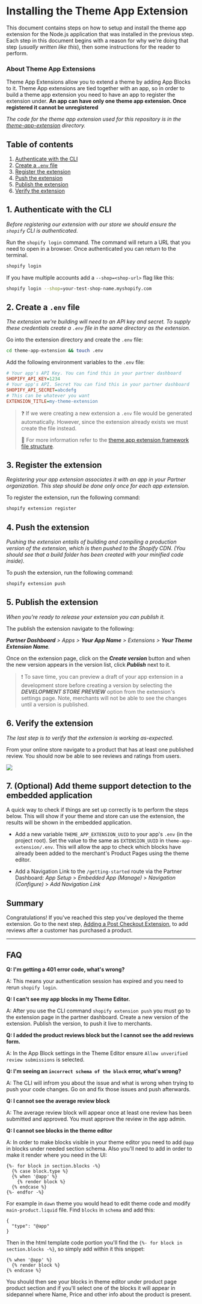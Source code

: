 # Installing the Theme App Extension

This document contains steps on how to setup and install the theme app extension for the Node.js application that was installed in the previous step. Each step in this document begins with a reason for why we're doing that step (_usually written like this_), then some instructions for the reader to perform.

### About Theme App Extensions

Theme App Extensions allow you to extend a theme by adding App Blocks to it. Theme App extensions are tied together with an app, so in order to build a theme app extension you need to have an app to register the extension under. **An app can have only one theme app extension. Once registered it cannot be unregistered**

_The code for the theme app extension used for this repository is in the [theme-app-extension](/theme-app-extension) directory._

## Table of contents

1. [Authenticate with the CLI](#1-authenticate-with-the-cli)
1. [Create a `.env` file](#2-create-env-file)
1. [Register the extension](#3-register-the-extension)
1. [Push the extension](#4-push-the-extension)
1. [Publish the extension](#5-publish-the-extension)
1. [Verify the extension](#6-verify-the-extension)

## 1. Authenticate with the CLI

_Before registering our extension with our store we should ensure the `shopify` CLI is authenticated._

Run the `shopify login` command. The command will return a URL that you need to open in a browser. Once authenticated you can return to the terminal.

```bash
shopify login
```

If you have multiple accounts add a `--shop=<shop-url>` flag like this:

```bash
shopify login --shop=your-test-shop-name.myshopify.com
```

## 2. Create a `.env` file

_The extension we're building will need to an API key and secret. To supply these credentials create a `.env` file in the same directory as the extension._

Go into the extension directory and create the `.env` file:

```bash
cd theme-app-extension && touch .env
```

Add the following environment variables to the `.env` file:

```ini
# Your app's API Key. You can find this in your partner dashboard
SHOPIFY_API_KEY=1234
# Your app's API. Secret You can find this in your partner dashboard
SHOPIFY_API_SECRET=abcdefg
# This can be whatever you want
EXTENSION_TITLE=my-theme-extension
```

> :question: If we were creating a new extension a `.env` file would be generated automatically. However, since the extension already exists we must create the file instead.
>
> :book: For more information refer to the [theme app extension framework file structure](https://shopify.dev/apps/online-store/theme-app-extensions/extensions-framework#file-structure).

## 3. Register the extension

_Registering your app extension associates it with an app in your Partner organization. This step should be done only once for each app extension._

To register the extension, run the following command:

```bash
shopify extension register
```

## 4. Push the extension

_Pushing the extension entails of building and compiling a production version of the extension, which is then pushed to the Shopify CDN. (You should see that a build folder has been created with your minified code inside)._

To push the extension, run the following command:

```bash
shopify extension push
```

## 5. Publish the extension

_When you're ready to release your extension you can publish it._

The publish the extension navigate to the following:

_***Partner Dashboard*** > Apps > ***Your App Name*** > Extensions > ***Your Theme Extension Name***._

Once on the extension page, click on the **_Create version_** button and when the new version appears in the version list, click **_Publish_** next to it.

> :exclamation: To save time, you can preview a draft of your app extension in a development store before creating a version by selecting the **_DEVELOPMENT STORE PREVIEW_** option from the extension's settings page. Note, merchants will not be able to see the changes until a version is published.

## 6. Verify the extension

_The last step is to verify that the extension is working as-expected._

From your online store navigate to a product that has at least one published review. You should now be able to see reviews and ratings from users.

![](images/theme-extension-final.png)

## 7. (Optional) Add theme support detection to the embedded application

A quick way to check if things are set up correctly is to perform the steps below. This will show if your theme and store can use the extension, the results will be shown in the embedded application.

- Add a new variable `THEME_APP_EXTENSION_UUID` to your app's `.env` (in the project root). Set the value to the same as `EXTENSION_UUID` in `theme-app-extension/.env`. This will allow the app to check which blocks have already been added to the merchant's Product Pages using the theme editor.

- Add a Navigation Link to the `/getting-started` route via the Partner Dashboard: _App Setup_ > _Embedded App (Manage)_ > _Navigation (Configure)_ > _Add Navigation Link_

## Summary

Congratulations! If you've reached this step you've deployed the theme extension. Go to the next step, [Adding a Post Checkout Extension](checkout-extension-post-purchase.md), to add reviews after a customer has purchased a product.

---

## FAQ

**Q: I'm getting a 401 error code, what's wrong?**

A: This means your authentication session has expired and you need to rerun `shopify login`.

**Q: I can't see my app blocks in my Theme Editor.**

A: After you use the CLI command `shopify extension push` you must go to the extension page in the partner dashboard. Create a new version of the extension. Publish the version, to push it live to merchants.

**Q: I added the product reviews block but the I cannot see the add reviews form.**

A: In the App Block settings in the Theme Editor ensure `Allow unverified review submissions` is selected.

**Q: I'm seeing an `incorrect schema of the block` error, what's wrong?**

A: The CLI will infrom you about the issue and what is wrong when trying to push your code changes. Go on and fix those issues and push afterwards.

**Q: I cannot see the average review block**

A: The average review block will appear once at least one review has been submitted and approved. You must approve the review in the app admin.

**Q: I cannot see blocks in the theme editor**

A: In order to make blocks visible in your theme editor you need to add `@app` in blocks under needed section schema. Also you'll need to add in order to make it render where you need in the UI:

```liquid
{%- for block in section.blocks -%}
  {% case block.type %}
  {% when '@app' %}
    {% render block %}
  {% endcase %}
{%- endfor -%}
```

For example in `dawn` theme you would head to edit theme code and modify `main-product.liquid` file. Find `blocks` in `schema` and add this:

```liquid
{
  "type": "@app"
}
```

Then in the html template code portion you'll find the `{%- for block in section.blocks -%}`, so simply add within it this snippet:

```liquid
{% when '@app' %}
  {% render block %}
{% endcase %}
```

You should then see your blocks in theme editor under product page product section and if you'll select one of the blocks it will appear in sidepannel where Name, Price and other info about the product is present.
